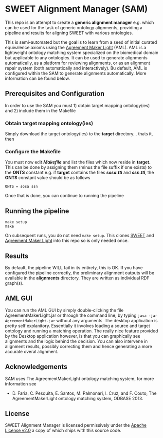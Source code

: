 # SWEET Alignment Manager (SAM)

This repo is an attempt to create a **generic alignment manager** e.g. which can be used for the task of generic ontology alignments, providing a pipeline and results for aligning SWEET with various ontologies.

This is semi-automated but the goal is to learn from a seed of initial curated equivalence axioms using the [Agreement Maker Light](https://github.com/AgreementMakerLight/AML-Project) (AML). AML is a lightweight ontology matching system specialized on the biomedical domain but applicable to any ontologies. It can be used to generate alignments automatically, as a platform for reviewing alignments, or as an alignment repair system (both automatically and interactively). Bu default, AML is configured within the SAM to generate alignments automatically. More information can be found below. 

## Prerequisites and Configuration

In order to use the SAM you must 1) obtain target mapping ontology(ies) and 2) include them in the Makefile

### Obtain target mapping ontology(ies)

Simply download the target ontology(ies) to the **target** directory... thats it, then

### Configure the Makefile

You must now edit ***Makefile*** and list the files which now reside in **target**. This can be done by assigning them (minus the file suffix if one exists) to the **ONTS** constant e.g. if **target** contains the files ***sosa.ttl*** and ***ssn.ttl***, the **ONTS** constant value should be as follows
```
ONTS = sosa ssn
```
Once that is done, you can continue to running the pipeline

## Running the pipeline

```
make setup
make
```

On subsequent runs, you do not need `make setup`. This clones [SWEET](https://github.com/esipfed/sweet) and [Agreement Maker Light](https://github.com/AgreementMakerLight/AML-Project) into this repo so is only needed once.

## Results

By default, the pipeline WILL fail in its entirety, this is OK. 
If you have configured the pipeline correctly, the preliminary alignment outputs will be available in the **alignments** directory. They are written as individual RDF graph(s).

## AML GUI

You can run the AML GUI by simply double-clicking the file  AgreementMakerLight.jar or through the command line, by typing ```java -jar AgreementMakerLight.jar``` without any arguments. The desktop application is pretty self explanitory. Essentially it involves loading a source and target ontology and running a matching operation. The really nice feature provided by the Desktop application however, is that you can graphically see alignments and the logic behind the decision. You can also intervene in alignment results, possibly correcting them and hence generating a more accurate overal alignment.

## Acknowledgements

SAM uses The AgreementMakerLight ontology matching system, for more information see

- D. Faria, C. Pesquita, E. Santos, M. Palmonari, I. Cruz, and F. Couto, The AgreementMakerLight ontology matching system, ODBASE 2013. 

## License

SWEET Alignment Manager is licensed permissively under the [Apache License v2.0](https://www.apache.org/licenses/LICENSE-2.0) a copy of which ships with this source code.


